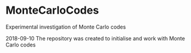 # MonteCarloCodes
Experimental investigation of Monte Carlo codes

2018-09-10
The repository was created to initialise and work with Monte Carlo codes
